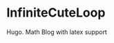 # InfiniteCuteLoop
Hugo. Math Blog with latex support
[](https://cuteloop.github.io/InfiniteCuteLoop/)

